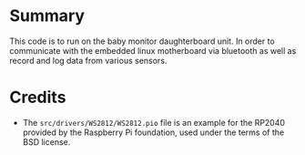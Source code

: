 # Summary
This code is to run on the baby monitor daughterboard unit. In order to communicate with the embedded linux motherboard via bluetooth as well as record and log data from various sensors.

# Credits
 * The `src/drivers/WS2812/WS2812.pio` file is an example for the RP2040 provided by the Raspberry Pi foundation, used under the terms of the BSD license. 

